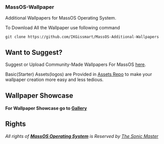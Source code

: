 ### MassOS-Wallpaper
Additional Wallpapers for MassOS Operating System.

To Download All the Wallpaper use following command
```
git clone https://github.com/IKGissmart/MassOS-Additional-Wallpapers
``` 
## Want to Suggest? 
Suggest or Upload Community-Made Wallpapers For MassOS [here](https://github.com/IKGissmart/MassOS-Additional-Wallpapers/issues/2).

Basic(Starter) Assets(logos) are Provided in [Assets Repo](https://github.com/IKGissmart/MassOS-Additional-Wallpapers/tree/main/Basic-Assets) to make your wallpaper creation more easy and less tedious.
## Wallpaper Showcase 
#### For Wallpaper Showcase go to [**Gallery**](https://github.com/IKGissmart/MassOS-Additional-Wallpapers/blob/main/Gallery.md)

## Rights 
_All rights of **[MassOS Operating System](https://github.com/TheSonicMaster/MassOS)** is Reserved by [The Sonic Master](https://github.com/TheSonicMaster)_
